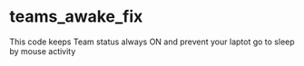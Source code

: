 # teams_awake_fix
This code keeps Team status always ON and prevent your laptot go to sleep by mouse activity
